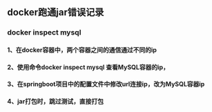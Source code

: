 ## docker跑通jar错误记录

### docker inspect mysql

#### 1、在docker容器中，两个容器之间的通信通过不同的ip

#### 2、使用命令docker inspect mysql 查看MySQL容器的ip，

#### 3、在springboot项目中的配置文件中修改url连接ip，改为MySQL容器ip

#### 4、jar打包时，跳过测试，直接打包